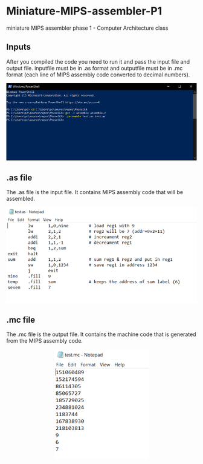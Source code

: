 # Miniature-MIPS-assembler-P1
 miniature MIPS assembler phase 1 - Computer Architecture class

## Inputs
After you compiled the code you need to run it and pass the input file and output file. inputfile must be in .as format and outputfile must be in .mc format (each line of MIPS assembly code converted to decimal numbers).

<p align="center">
    <img src=".\screenshot\1 inputs.PNG" width="800" >
</p>

## .as file 
The .as file is the input file. It contains MIPS assembly code that will be assembled.

<p align="center">
    <img src=".\screenshot\2 input file.PNG" width="550" >
</p>

## .mc file
The .mc file is the output file. It contains the machine code  that is generated from the MIPS assembly code.

<p align="center">
    <img src=".\screenshot\3 output file.PNG" width="250" >
</p>


